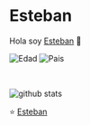 # Esteban
Hola soy [Esteban](https://github.com/estebanpineda) 👋

![Edad](https://img.shields.io/badge/Edad-27-blue)
![Pais](https://img.shields.io/badge/Pais-España-FC0902)


<br />

![github stats](https://github-readme-stats.vercel.app/api?username=saravananselvamohan&show_icons=true)


⭐️  [Esteban](https://github.com/estebanpineda)
